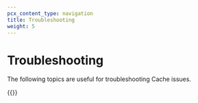 ```yaml
---
pcx_content_type: navigation
title: Troubleshooting
weight: 5
---
```


# Troubleshooting

The following topics are useful for troubleshooting Cache issues.

{{<directory-listing>}}